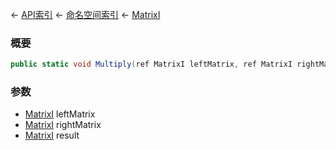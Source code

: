 ← [API索引](Api-Index) ← [命名空间索引](Namespace-Index) ← [MatrixI](VRageMath.MatrixI)

### 概要

```csharp
public static void Multiply(ref MatrixI leftMatrix, ref MatrixI rightMatrix, out MatrixI result)
```

### 参数

* [MatrixI](VRageMath.MatrixI) leftMatrix
* [MatrixI](VRageMath.MatrixI) rightMatrix
* [MatrixI](VRageMath.MatrixI) result
